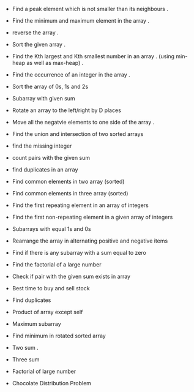 
- Find a peak element which is not smaller than its neighbours .

- Find the minimum and maximum element in the array .

- reverse the array .

- Sort the given array .  

- Find the Kth largest and Kth smallest number in an array . (using min-heap as well as max-heap) .

- Find the occurrence of an integer in the array .

- Sort the array of 0s, 1s and 2s

- Subarray with given sum 

- Rotate an array to the left/right by D places

- Move all the negatvie elements to one side of the array .

- Find the union and intersection of two sorted arrays 

- find the missing integer 

- count pairs with the given sum 

- find duplicates in an array 

- Find common elements in two array (sorted) 

- Find common elements in three array (sorted)

- Find the first repeating element in an array of integers 

- Find the first non-repeating element in a given array of integers 

- Subarrays with equal 1s and 0s 

- Rearrange the array in alternating positive and negative items 

- Find if there is any subarray with a sum equal to zero 

- Find the factorial of a large number 

- Check if pair with the given sum exists in array 

- Best time to buy and sell stock 

- Find duplicates 

- Product of array except self 

- Maximum subarray

- Find minimum in rotated sorted array 

- Two sum .

- Three sum 

- Factorial of large number 

- Chocolate Distribution Problem 



